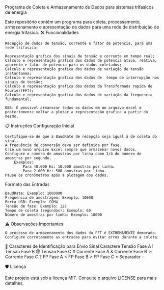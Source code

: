 Programa de Coleta e Armazenamento de Dados para sistemas trifasicos de energia

Este repositório contém um programa para coleta, processamento, armazenamento  e apresentação de dados para uma rede de distribuição de energia trifasica.
🛠️ Funcionalidades

    Recepção de dados de tensão, corrente e fator de potencia, para uma rede trifasica;
    
    Representação grafica dos sinais de tensão e corrente em tempo real;
    Calculo e representação grafica dos dados de potencia ativa, reativa, aparente e fator de potencia para os dados coletados;
    Calculo e representação grafica dos dados de variação de tensão instantanea;
    Calculo e representação grafica dos dados de  tempo de interrupção nos sinais de tensão;
    Calculo e representação grafica dos dados da Transformada rapida de Fourier(FFT);
    Calculo e representação grafica dos dados de variação da frequencia fundamental;
    
    OBS: É possivel armanezar todos os dados em um arquivo excel e posteriomente voltar a plotar a representação grafica a partir do mesmo.

📋 Instruções
Configuração Inicial

    Certifique-se de que a BaudRate de recepção seja igual à de coleta do sinal.
    A frequência de conversão deve ser definida por fase.
    Crie um novo arquivo Excel sempre que armazenar novos dados.
    Configure o número de amostras por linha como 1/4 do número de amostras por segundo.
        Exemplos:
            Para 40.000 Hz: 10.000 amostras por linha.
            Para 2.000 Hz: 500 amostras por linha.
    Pause os cronômetros após a plotagem dos dados.

Formato das Entradas

    BaudRate: Exemplo: 1000000
    Frequência de amostragem: Exemplo: 10000
    Porta USB: Exemplo: COM4
    Tensão de fase: Exemplo: 127
    Tempo de coleta (segundos): Exemplo: 60
    Número de amostras por linha: Exemplo: 10000

⚠️ Observações Importantes

    O processo de armazenamento dos dados da FFT é EXTREMAMENTE demorado.
    Configure corretamente as entradas para evitar erros durante a coleta.

🔑 Caracteres de Identificação para Envio
Sinal	Caractere
Tensão Fase A	!
Tensão Fase B	@
Tensão Fase C	#
Corrente Fase A	&
Corrente Fase B	%
Corrente Fase C	?
FP Fase A	<
FP Fase B	>
FP Fase C	*
Separador	-

🛡️ Licença

Este projeto está sob a licença MIT. Consulte o arquivo LICENSE para mais detalhes.
